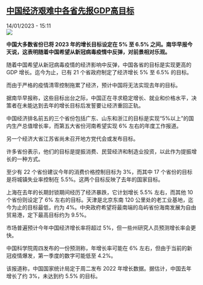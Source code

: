 <!--1673705701000-->
[中国经济艰难中各省先报GDP高目标](https://www.rfi.fr/cn/%E4%B8%AD%E5%9B%BD/20230114-%E4%B8%AD%E5%9B%BD%E7%BB%8F%E6%B5%8E%E8%89%B0%E9%9A%BE%E4%B8%AD%E5%90%84%E7%9C%81%E5%85%88%E6%8A%A5gdp%E9%AB%98%E7%9B%AE%E6%A0%87)
------

<div>14/01/2023 - 15:11</div><img src="https://s.rfi.fr/media/display/464d8328-8cd1-11ed-84a9-005056bfb2b6/w:1280/p:16x9/2023-01-03T085417Z_1718605141_RC2VIY99JZFH_RTRMADP_3_HEALTH-CORONAVIRUS-CHINA.JPG"><p><strong>中国大多数省份已将 2023 年的增长目标设定在 5% 至 6.5% 之间。南华早报今天说，这表明随着中国希望从新冠病毒疫情中反弹，对前景相对乐观。                </strong></p><div><p>随着中国希望从新冠病毒疫情的经济影响中反弹，中国各省的目标是实现更高的 GDP 增长。迄今为止，已有 21 个省政府制定了经济增长 5% 至 6.5% 的目标。</p><p>而由于严格的疫情清零控制拖累了经济，预计中国将无法实现去年的目标。</p><p>据南华早报称，这些目标出台之际，中国正在寻求稳定增长、就业和价格水平，决策者在未能达到去年的增长目标后发誓要让经济重回正轨。</p><p>中国经济排名前五的三个省份包括广东、山东和浙江的目标是实现“5%以上”的国内生产总值增长率，而第五大省份河南希望实现 6% 左右的年度工作报道。</p><p>另一个经济大省江苏省尚未召开地方党代会或发布目标。</p><p>许多省份表示，他们的目标是提振消费、民营经济和制造业投资，以此作为提振增长的一种方式。</p><p>至少有 22 个省份建议今年的消费价格控制目标为 3%，而其中 17 个省份的目标是将城镇失业率控制在 5.5%。这两个目标反映了去年的国家目标。</p><p>上海在去年的长期封锁期间经历了经济暴跌，它计划增长 5.5% 左右，而其他 10 个省份则设定了 6% 左右的目标。天津是北京东南 120 公里处的老工业基地，迄今为止的目标最低，约为 4%。中央政府希望将最南端的岛屿省份海南发展为自由贸易港，定下最高目标约为 9.5%。</p><p>市场普遍预计今年中国经济增长率将超过 5%，但一些州研究人员预测增长率会更快。</p><p>中国科学院周四发布的一份预测称，年增长率可能在 6% 左右，但由于当前的新冠疫情爆发，第一季度的数字可能低至 4.2%。</p><p>该报道称，中国国家统计局定于周二发布 2022 年增长数据。据估计，中国去年增长了约 3%，未达到约 5.5% 的目标。</p><div data-selfpromo-newsletter></div><div data-selfpromo-app></div></div>
